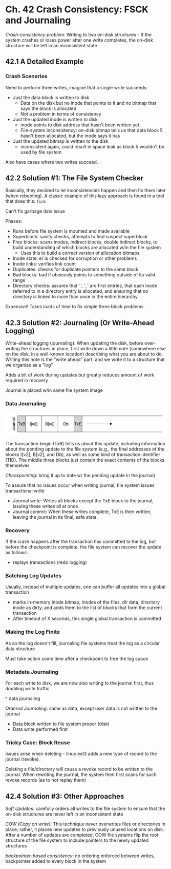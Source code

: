 # Ch. 42 Crash Consistency: FSCK and Journaling

*Crash-consistency problem*: Writing to two on-disk structures - If the system crashes or loses power after one write completes, the on-disk structure will be left in an inconsistent state

## 42.1 A Detailed Example

### Crash Scenarios

Need to perform three writes, imagine that a single write succeeds:
- Just the data block is written to disk
  - Data on the disk but no inode that points to it and no bitmap that says the block is allocated
  - Not a problem in terms of consistency
- Just the updated inode is written to disk
  - inode points to disk address that hasn't been written yet.
  - File-system inconsistency: on-disk bitmap tells us that data block 5 hasn't been allocated, but the inode says it has
- Just the updated bitmap is written to the disk
  - inconsistent again, could result in space leak as block 5 wouldn't be used by file system

Also have cases where two writes succeed.

## 42.2 Solution #1: The File System Checker

Basically, they decided to let inconsistencies happen and then fix them later (when rebooting). A classic example of this lazy approach is found in a tool that does this: `fsck`

Can't fix garbage data issue

Phases:
  - Runs before file system is mounted and made available
  - Superblock: sanity checks, attempts to find suspect superblock
  - Free blocks: scans inodes, indirect blocks, double indirect blocks, to build understanding of which blocks are allocated w/in the file system
    - Uses this to build a correct version of allocation bitmaps
  - Inode state: e/ is checked for corruption or other problems
  - Inode links: verifies link count
  - Duplicates: checks for duplicate pointers to the same block
  - Bad blocks: bad if obviously points to something outside of its valid range
  - Directory checks: assures that '.', '..' are first entries, that each inode referred to in a directory entry is allocated, and ensuring that no directory is linked to more than once in the entire hierarchy

Expensive! Takes loads of time to fix simple three block problems.

## 42.3 Solution #2: Journaling (Or Write-Ahead Logging)

Write-ahead logging (journaling): When updating the disk, before over- writing the structures in place, first write down a little note (somewhere else on the disk, in a well-known location) describing what you are about to do. Writing this note is the “write ahead” part, and we write it to a structure that we organize as a “log”

Adds a bit of work during updates but greatly reduces amount of work required in recovery

Journal is placed w/in same file system image

### Data Journaling

![](../img/42.png)

The transaction begin (TxB) tells us about this update, including information about the pending update to the file system (e.g., the final addresses of the blocks I[v2], B[v2], and Db), as well as some kind of transaction identifier (TID).
The middle three blocks just contain the exact contents of the blocks themselves

*Checkpointing*: bring it up to date w/ the pending update in the journal)

To assure that no issues occur when writing journal, file system issues transactional write
  - Journal write: Writes all blocks except the TxE block to the journal, issuing these writes all at once
  - Journal commit: When these writes complete, TxE is then written, leaving the journal in its final, safe state.

### Recovery

If the crash happens after the transaction has committed to the log, but before the checkpoint is complete, the file system can recover the update as follows:
  - replays transactions (redo logging)

### Batching Log Updates

Usually, instead of multiple updates, one can buffer all updates into a global transaction
  - marks in-memory inode bitmap, inodes of the files, dir data, directory inode as dirty, and adds them to the list of blocks that form the current transaction
  - After timeout of X seconds, this single global transaction is committed

### Making the Log Finite

As so the log doesn't fill, journaling file systems treat the log as a circular data structure

Must take action some time after a checkpoint to free the log space

### Metadata Journaling

For each write to disk, we are now also writing to the journal first, thus doubling write traffic

^ data journaling

*Ordered Journaling*: same as data, except user data is not written to the journal
  - Data block written to file system proper (disk)
  - Data write performed first

### Tricky Case: Block Reuse

Issues arise when deleting - linux ext3 adds a new type of record to the journal (revoke).

Deleting a file/directory will cause a revoke record to be written to the journal. When rewriting the journal, the system then first scans for such revoke records (as to not replay them)

## 42.4 Solution #3: Other Approaches

_Soft Updates_: carefully orders all writes to the file system to ensure that the on-disk structures are never left in an inconsistent state

_COW (Copy on write)_: This technique never overwrites files or directories in place; rather, it places new updates to previously unused locations on disk. After a number of updates are completed, COW file systems flip the root structure of the file system to include pointers to the newly updated structures

_backpointer-based consistency_: no ordering enforced between writes, backpointer added to every block in the system
